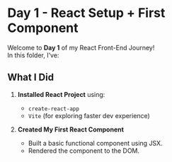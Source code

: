 #  Day 1 - React Setup + First Component

Welcome to **Day 1** of my React Front-End Journey!  
In this folder, I’ve:

##  What I Did

1. **Installed React Project** using:
   - `create-react-app`
   - `Vite` (for exploring faster dev experience)

2. **Created My First React Component**
   - Built a basic functional component using JSX.
   - Rendered the component to the DOM.
